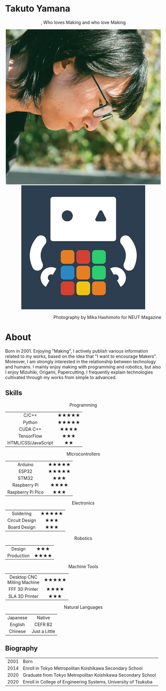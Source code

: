 # Takuto Yamana

<div style="text-align:center">, Who loves Making and who love Making</div>

<div style="text-align:center">

<img class="pic2" style="aspect-ratio: 1;" src="img/face.png" alt="Takuto Yamana"><img class="pic2" style="aspect-ratio: 1;" src="img/icon.jpg" alt="Nyanyan">

</div>
<p style="text-align: right">Photography by Mika Hashimoto for NEUT Magazine</p>



# About

Born in 2001. Enjoying "Making", I actively publish various information related to my works, based on the idea that "I want to encourage Makers". Moreover, I am strongly interested in the relationship between technology and humans. I mainly enjoy making with programming and robotics, but also I enjoy Mizuhiki, Origami, Papercutting. I frequently explain technologies cultivated through my works from simple to advanced.






## Skills

<div style="text-align:center;">

<div class="skill_div"><p class="skill_header">Programming</p>
<div class="table_wrapper"><table class="skill_table"><tbody>
<tr><td>C/C++</td><td>★★★★★</td></tr>
<tr><td>Python</td><td>★★★★★</td></tr>
<tr><td>CUDA C++</td><td>★★★★</td></tr>
<tr><td>TensorFlow</td><td>★★★</td></tr>
<tr><td>HTML/CSS/JavaScript</td><td>★★</td></tr>
</tbody></table></div></div>

<div class="skill_div"><p class="skill_header">MIcrocontrollers</p>
<div class="table_wrapper"><table class="skill_table"><tbody>
<tr><td>Arduino</td><td>★★★★★</td></tr>
<tr><td>ESP32</td><td>★★★★★</td></tr>
<tr><td>STM32</td><td>★★★</td></tr>
<tr><td>Raspberry Pi</td><td>★★★★</td></tr>
<tr><td>Raspberry Pi Pico</td><td>★★★</td></tr>
</tbody></table></div></div>

<div class="skill_div"><p class="skill_header">Electronics</p>
<div class="table_wrapper"><table class="skill_table"><tbody>
<tr><td>Soldering</td><td>★★★★★</td></tr>
<tr><td>Circuit Design</td><td>★★★</td></tr>
<tr><td>Board Design</td><td>★★★</td></tr>
</tbody></table></div></div>

<div class="skill_div"><p class="skill_header">Robotics</p>
<div class="table_wrapper"><table class="skill_table"><tbody>
<tr><td>Design</td><td>★★★</td></tr>
<tr><td>Production</td><td>★★★★</td></tr>
</tbody></table></div></div>

<div class="skill_div"><p class="skill_header">Machine Tools</p>
<div class="table_wrapper"><table class="skill_table"><tbody>
<tr><td>Desktop CNC <br>Milling Machine</td><td>★★★★★</td></tr>
<tr><td>FFF 3D Printer</td><td>★★★★</td></tr>
<tr><td>SLA 3D Printer</td><td>★★★</td></tr>
</tbody></table></div></div>

<div class="skill_div"><p class="skill_header">Natural Languages</p>
<div class="table_wrapper"><table class="skill_table"><tbody>
<tr><td>Japanese</td><td>Native</td></tr>
<tr><td>English</td><td>CEFR B2</td></tr>
<tr><td>Chinese</td><td>Just a Little</td></tr>
</tbody></table></div></div>

</div>



## Biography
<div class="table_wrapper"><table><tbody>
<tr><td>2001</td><td>Born</td></tr>
<tr><td>2014</td><td>Enroll in Tokyo Metropolitan Koishikawa Secondary School</td></tr>
<tr><td>2020</td><td>Graduate from Tokyo Metropolitan Koishikawa Secondary School</td></tr>
<tr><td>2020</td><td>Enroll in College of Engineering Systems, University of Tsukuba</td></tr>
</tbody></table></div>

